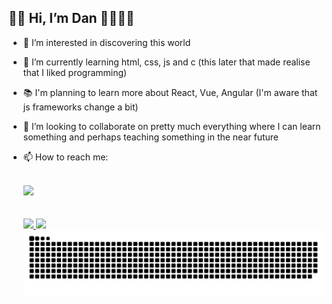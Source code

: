 ## 👋🏾 Hi, I’m Dan 🏳️‍⚧️🏳️‍🌈

- 👀 I’m interested in discovering this world
- 🌱 I’m currently learning html, css, js and c (this later that made realise that I liked programming)
- 📚 I'm planning to learn more about React, Vue, Angular (I'm aware that js frameworks change a bit)
- 💞️ I’m looking to collaborate on pretty much everything where I can learn something and perhaps teaching something in the near future
- 📫 How to reach me: 
    <br><br>
    
    <div styles="margin-left: 200px;">
        <a href="https://www.linkedin.com/in/dan-vi-790252218" target="_blank"><img src="https://img.shields.io/badge/-LinkedIn-%230077B5?style=for-the-badge&logo=linkedin&logoColor=white" target="_blank"></a>
    </div>
    <br><br>
     <div>
      <a href="https://github.com/dand-e">
      <img height="180em" src="https://github-readme-stats.vercel.app/api?username=dand-e&show_icons=true&theme=dark&include_all_commits=true&count_private=true"/>
      <img height="180em" src="https://github-readme-stats.vercel.app/api/top-langs/?username=dand-e&layout=compact&langs_count=7&theme=dark"/>
    </div>
    
    <img src="https://github.com/dand-e/dand-e/blob/main/github-contribution-grid-snake.svg">
 <!---
dand-e/dand-e is a ✨ special ✨ repository because its `README.md` (this file) appears on your GitHub profile.
You can click the Preview link to take a look at your changes.
--->
